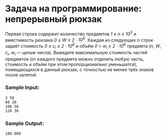 # Задача на программирование: непрерывный рюкзак


Первая строка содержит количество предметов *1 $\le$ n $\le$ $10^3$* и вместимость рюкзака *0 $\le$ W $\le$ 2 $\cdot$ $10^6$*. Каждая из следующих *n* строк задаёт стоимость *0 $\le$ $c_i$ $\le$ 2 $\cdot$ $10^6$* и объём *0 $\lt$ $w_i$ $\le$ 2 $\cdot$ $10^6$* предмета (*n*, *W*, *$c_i$*, *$w_i$* — целые числа). Выведите максимальную стоимость частей предметов (от каждого предмета можно отделить любую часть, стоимость и объём при этом пропорционально уменьшатся), помещающихся в данный рюкзак, с точностью не менее трёх знаков после запятой.

### Sample Input:
```
3 50
60 20
100 50
120 30
```
### Sample Output:
```
180.000
```
